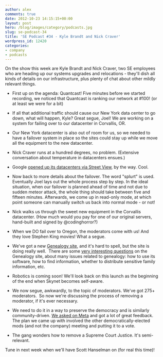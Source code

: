 ```yaml
---
author: alex
comments: true
date: 2012-10-23 14:15:15+00:00
layout: post
hero: /blog/images/category/podcasts.jpg
slug: se-podcast-34
title: 'SE Podcast #34 - Kyle Brandt and Nick Craver'
wordpress_id: 12420
categories:
- company
- podcasts
---
```


On the show this week are Kyle Brandt and Nick Craver, two SE employees who are heading up our systems upgrades and relocations - they'll dish all kinds of details on our infrastructure, plus plenty of chat about other mildly relevant things.



	
  * First up on the agenda: Quantcast! Five minutes before we started recording, we noticed that Quantcast is ranking our network at #100! (or at least we were for a bit)

	
  * If all that additional traffic should cause our New York data center to go down, what will happen, Kyle? Great segue, Joel! We are working on a system for failing over to our datacenter in Corvallis, OR.

	
  * Our New York datacenter is also out of room for us, so we needed to have a failover system in place so the sites could stay up while we move all the equipment to the new datacenter.

	
  * Nick Craver runs at a hundred degrees, no problem. (Extensive conversation about temperature in datacenters ensues.)

	
  * Google [opened up its datacenters via Street View](http://www.theverge.com/2012/10/17/3515714/google-data-centers-street-view), by the way. Cool.

	
  * Now back to more details about the failover. The word "splurt" is used. Eventually Joel lays out the whole process step by step. In the ideal situation, when our failover is planned ahead of time and not due to sudden meteor attack, the whole thing should take between five and fifteen minutes. Afterwards, we come up in read-only mode, at which point someone can manually switch us back into normal mode - or not!

	
  * Nick walks us through the sweet new equipment in the Corvallis datacenter. (How much would you pay for one of our original servers, hand-built and signed by @codinghorror?)

	
  * When we DO fail over to Oregon, the moderators come with us! And they love Stephen King movies! What a segue.

	
  * We've got a new [Genealogy site](http://genealogy.stackexchange.com/), and it's hard to spell, but the site is doing really well.  There are some [very interesting questions](http://genealogy.stackexchange.com/questions/157/how-should-i-record-sex-change-gender-reassignment) on the Genealogy site, about many issues related to genealogy: how to use its software, how to find information, whether to distribute sensitive family information, etc.

	
  * Robotics is coming soon! We'll look back on this launch as the beginning of the end when Skynet becomes self-aware.

	
  * We now segue, awkwardly, to the topic of moderators. We've got 275+ moderators.  So now we're discussing the process of removing a moderator, if it's ever necessary.

	
  * We need to do it in a way to preserve the democracy and is similarly community-driven. [We asked on Meta](http://meta.stackoverflow.com/questions/151606/handling-calls-to-remove-a-moderator) and got a lot of great feedback. The plan we came up with involved the other democratically-elected mods (and not the company) meeting and putting it to a vote.

	
  * The gang wonders how to remove a Supreme Court Justice. It's semi-relevant.


Tune in next week when we'll have Scott Hanselman on (for real this time)!

